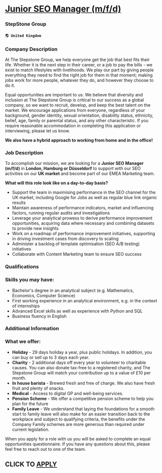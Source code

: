 # [Junior SEO Manager (m/f/d)](https://www.remotewlb.com/apply/junior-seo-manager-m-f-d-67607)  
### StepStone Group  
#### `🌎 United Kingdom`  

### Company Description

At The Stepstone Group, we help everyone get the job that best fits their life. Whether it is the next step in their career, or a job to pay the bills - we exist to match lifestyles with livelihoods. We play our part by giving people everything they need to find the right job for them in that moment; making jobs work for more people, whatever they do, and however they choose to do it.

Equal opportunities are important to us. We believe that diversity and inclusion at The Stepstone Group is critical to our success as a global company, so we want to recruit, develop, and keep the best talent on the market. We encourage applications from everyone, regardless of your background, gender identity, sexual orientation, disability status, ethnicity, belief, age, family or parental status, and any other characteristic. If you require reasonable accommodation in completing this application or interviewing, please let us know.

**We also have a hybrid approach to working from home and in the office!**

### Job Description

To accomplish our mission, we are looking for a **Junior SEO Manager (m/f/d)** in **London, Hamburg or Düsseldorf** to support with our SEO activities on our **UK market** and become part of our EMEA Marketing team.

 **What will this role look like on a day-to-day basis?**

  * Support the team in maximising performance in the SEO channel for the UK market, including Google for Jobs as well as regular blue link organic results
  * Maintain awareness of performance indicators, market and influencing factors, running regular audits and investigations
  * Leverage your analytical prowess to derive performance improvement opportunities, acquiring data where necessary and combining datasets to provide new insights
  * Work on a roadmap of performance improvement initiatives, supporting in driving investment cases from discovery to scaling
  * Administer a backlog of template optimisation (SEO A/B testing) initiatives
  * Collaborate with Content Marketing team to ensure SEO success

### Qualifications

### Skills you may have:

  * Bachelor's degree in an analytical subject (e.g. Mathematics, Economics, Computer Science)
  * First working experience in an analytical environment, e.g. in the context of internships 
  * Advanced Excel skills as well as experience with Python and SQL
  * Business fluency in English

### Additional Information

### What we offer:

  * **Holiday** \- 29 days holiday a year, plus public holidays. In addition, you can buy or sell up to 3 days each year. 
  * **Charity** \- 2 additional days off every year to volunteer to charitable causes. You can also donate tax-free to a registered charity, and The Stepstone Group will match your contribution up to a value of £10 per month. 
  * **In house barista** \- Brewed fresh and free of charge. We also have fresh fruit and plenty of snacks. 
  * **Medical** \- Access to digital GP and well-being services. 
  * **Pension Scheme** \- We offer a competitive pension scheme to help you plan for the future 
  * **Family Leave** \- We understand that laying the foundations for a smooth start to family leave will also make for an easier transition back to the workplace and subject to qualifying criteria, the benefits under the Company Family schemes are more generous than required under current legislation. 

When you apply for a role with us you will be asked to complete an equal opportunities questionnaire. If you have any questions about this, please feel free to reach out to one of the team.

  
## CLICK TO [APPLY](https://www.remotewlb.com/apply/junior-seo-manager-m-f-d-67607)

